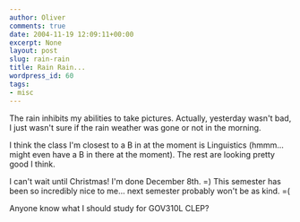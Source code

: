 ```yaml
---
author: Oliver
comments: true
date: 2004-11-19 12:09:11+00:00
excerpt: None
layout: post
slug: rain-rain
title: Rain Rain...
wordpress_id: 60
tags:
- misc
---
```


The rain inhibits my abilities to take pictures.  Actually, yesterday wasn't bad, I just wasn't sure if the rain weather was gone or not in the morning.

I think the class I'm closest to a B in at the moment is Linguistics (hmmm... might even have a B in there at the moment). The rest are looking pretty good I think.

I can't wait until Christmas! I'm done December 8th. =) This semester has been so incredibly nice to me... next semester probably won't be as kind. =(

Anyone know what I should study for GOV310L CLEP?